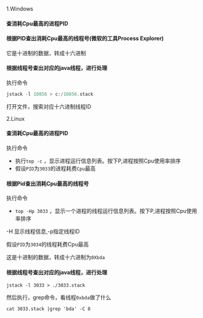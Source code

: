 1.Windows

#### 查消耗Cpu最高的进程PID

#### 根据PID查出消耗Cpu最高的线程号(微软的工具Process Explorer)
它是十进制的数据，转成十六进制

#### 根据线程号查出对应的java线程，进行处理

执行命令

```java
jstack -l 10856 > c:/10856.stack
```

打开文件，搜索对应十六进制线程ID

2.Linux

#### 查消耗Cpu最高的进程PID

执行命令

- 执行`top -c` ，显示进程运行信息列表。按下P,进程按照Cpu使用率排序
- 假设`PID`为`3033`的进程耗费`Cpu`最高

#### 根据Pid查出消耗Cpu最高的线程号

执行命令

- `top -Hp 3033` ，显示一个进程的线程运行信息列表。按下P,进程按照Cpu使用率排序

-H 显示线程信息,-p指定线程ID 

假设`PID`为`3034`的线程耗费Cpu最高

这是十进制的数据，转成十六进制为`0Xbda`

#### 根据线程号查出对应的java线程，进行处理

```
jstack -l 3033 > ./3033.stack
```

然后执行，grep命令，看线程`0xbda`做了什么

```
cat 3033.stack |grep 'bda' -C 8
```
